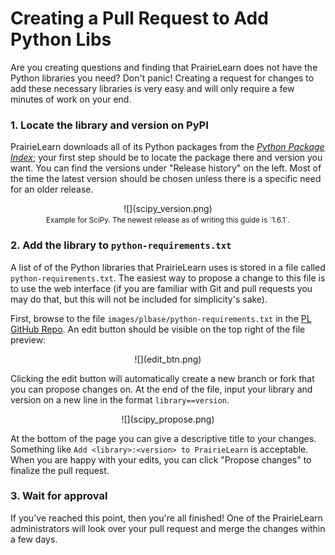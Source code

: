 # Creating a Pull Request to Add Python Libs

Are you creating questions and finding that PrairieLearn does not have the Python libraries you need?  Don't panic!  Creating a request for changes to add these necessary libraries is very easy and will only require a few minutes of work on your end.

### 1. Locate the library and version on PyPI

PrairieLearn downloads all of its Python packages from the [*Python Package Index*](https://pypi.org); your first step should be to locate the package there and version you want.  You can find the versions under "Release history" on the left.  Most of the time the latest version should be chosen unless there is a specific need for an older release.

<center>![](scipy_version.png)</center>
<center><small>Example for SciPy.  The newest release as of writing this guide is `1.6.1`.</small></center>

### 2. Add the library to `python-requirements.txt`

A list of of the Python libraries that PrairieLearn uses is stored in a file called `python-requirements.txt`.  The easiest way to propose a change to this file is to use the web interface (if you are familiar with Git and pull requests you may do that, but this will not be included for simplicity's sake).

First, browse to the file `images/plbase/python-requirements.txt` in the [PL GitHub Repo](https://github.com/prairielearn/prairielearn).  An edit button should be visible on the top right of the file preview:

<center>![](edit_btn.png)</center>

Clicking the edit button will automatically create a new branch or fork that you can propose changes on.  At the end of the file, input your library and version on a new line in the format `library==version`.

<center>![](scipy_propose.png)</center>

At the bottom of the page you can give a descriptive title to your changes.  Something like `Add <library>:<version> to PrairieLearn` is acceptable.  When you are happy with your edits, you can click "Propose changes" to finalize the pull request.

### 3. Wait for approval

If you've reached this point, then you're all finished!  One of the PrairieLearn administrators will look over your pull request and merge the changes within a few days.
